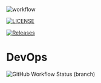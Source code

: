![workflow](https://github.com/AndrewDonohoe/sem/actions/workflows/main.yml/badge.svg)

[![LICENSE](https://img.shields.io/github/license/AndrewDonohoe/sem.svg?style=flat-square)](https://github.com/AndrewDonohoe/devops/blob/master/LICENSE)

[![Releases](https://img.shields.io/github/release/AndrewDonohoe/sem/all.svg?style=flat-square)](https://github.com/AndrewDonohoe/devops/releases)

# DevOps
![GitHub Workflow Status (branch)](https://img.shields.io/github/workflow/status/AndrewDonohoe/sem/A_workflow_for_my_Hello_World_App/develop?style=flat-square)
